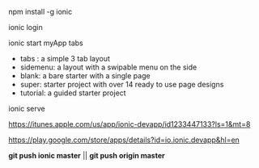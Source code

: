 npm install -g ionic

ionic login

ionic start myApp tabs

*  tabs : a simple 3 tab layout
*  sidemenu: a layout with a swipable menu on the side
*  blank: a bare starter with a single page
*  super: starter project with over 14 ready to use page designs
*  tutorial: a guided starter project

ionic serve

https://itunes.apple.com/us/app/ionic-devapp/id1233447133?ls=1&mt=8

https://play.google.com/store/apps/details?id=io.ionic.devapp&hl=en

**git push ionic master** || **git push origin master**
